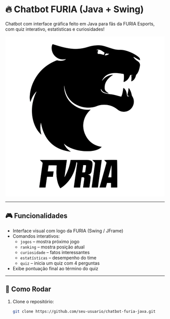 # 🔥 Chatbot FURIA (Java + Swing)

Chatbot com interface gráfica feito em Java para fãs da FURIA Esports, com quiz interativo, estatísticas e curiosidades!

![furia-logo](./src/img/logo_furia.png)

---

## 🎮 Funcionalidades

- Interface visual com logo da FURIA (Swing / JFrame)
- Comandos interativos:
  - `jogos` – mostra próximo jogo
  - `ranking` – mostra posição atual
  - `curiosidade` – fatos interessantes
  - `estatísticas` – desempenho do time
  - `quiz` – inicia um quiz com 4 perguntas
- Exibe pontuação final ao término do quiz

---

## 🚀 Como Rodar

1. Clone o repositório:
   ```bash
   git clone https://github.com/seu-usuario/chatbot-furia-java.git

